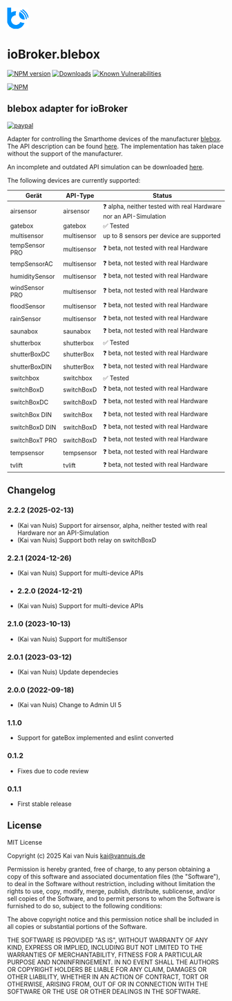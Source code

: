 ![Logo](admin/blebox.png)
# ioBroker.blebox

[![NPM version](http://img.shields.io/npm/v/iobroker.blebox.svg)](https://www.npmjs.com/package/iobroker.blebox)
[![Downloads](https://img.shields.io/npm/dm/iobroker.blebox.svg)](https://www.npmjs.com/package/iobroker.blebox)
[![Known Vulnerabilities](https://snyk.io/test/github/ka-vaNu/ioBroker.blebox/badge.svg)](https://snyk.io/test/github/ka-vaNu/ioBroker.blebox)

[![NPM](https://nodei.co/npm/iobroker.blebox.png?downloads=true)](https://nodei.co/npm/iobroker.blebox/)

## blebox adapter for ioBroker

[![paypal](https://www.paypalobjects.com/en_US/i/btn/btn_donateCC_LG.gif)](https://www.paypal.com/donate/?hosted_button_id=8JKRSMB8LS76S)

Adapter for controlling the Smarthome devices of the manufacturer [blebox](https://blebox.eu/). The API description can be found [here](https://technical.blebox.eu/). The implementation has taken place without the support of the manufacturer.

An incomplete and outdated API simulation can be downloaded [here](https://github.com/blebox/blebox-virtual-devices).

The following devices are currently supported:



| Gerät                | API-Type            | Status                                   |
|----------------------|---------------------|-----------------------------------------|
| airsensor            | airsensor           | ❓ alpha, neither tested with real Hardware nor an API-Simulation |
| gatebox              | gatebox             | ✅ Tested                                |
| multisensor          | multisensor         | up to 8 sensors per device are supported |
| tempSensor PRO       | multisensor         | ❓ beta, not tested with real Hardware   |
| tempSensorAC         | multisensor         | ❓ beta, not tested with real Hardware   |
| humiditySensor       | multisensor         | ❓ beta, not tested with real Hardware   |
| windSensor PRO       | multisensor         | ❓ beta, not tested with real Hardware   |
| floodSensor          | multisensor         | ❓ beta, not tested with real Hardware   |
| rainSensor           | multisensor         | ❓ beta, not tested with real Hardware   |
| saunabox             | saunabox            | ❓ beta, not tested with real Hardware   |
| shutterbox           | shutterbox          | ✅ Tested                                |
| shutterBoxDC         | shutterBox          | ❓ beta, not tested with real Hardware   |
| shutterBoxDIN        | shutterBox          | ❓ beta, not tested with real Hardware   |
| switchbox            | switchbox           | ✅ Tested                                |
| switchBoxD           | switchBoxD          | ❓ beta, not tested with real Hardware   |
| switchBoxDC          | switchBoxD          | ❓ beta, not tested with real Hardware   |
| switchBox DIN        | switchBox           | ❓ beta, not tested with real Hardware   |
| switchBoxD DIN       | switchBoxD          | ❓ beta, not tested with real Hardware   |
| switchBoxT PRO       | switchBoxD          | ❓ beta, not tested with real Hardware   |
| tempsensor           | tempsensor          | ❓ beta, not tested with real Hardware   |
| tvlift               | tvlift              | ❓ beta, not tested with real Hardware   |



## Changelog

<!--
    Placeholder for the next version:
    ### **WORK IN PROGRESS**
-->

### 2.2.2 (2025-02-13)

* (Kai van Nuis) Support for airsensor, alpha, neither tested with real Hardware nor an API-Simulation
* (Kai van Nuis) Support both relay on switchBoxD

### 2.2.1 (2024-12-26)

* (Kai van Nuis) Support for multi-device APIs
  
* ### 2.2.0 (2024-12-21)

* (Kai van Nuis) Support for multi-device APIs

### 2.1.0 (2023-10-13)

* (Kai van Nuis) Support for multiSensor

### 2.0.1 (2023-03-12)

* (Kai van Nuis) Update dependecies

### 2.0.0 (2022-09-18)

* (Kai van Nuis) Change to Admin UI 5

### 1.1.0

* Support for gateBox implemented and eslint converted

### 0.1.2

* Fixes due to code review
### 0.1.1

* First stable release

## License
MIT License

Copyright (c) 2025 Kai van Nuis <kai@vannuis.de>

Permission is hereby granted, free of charge, to any person obtaining a copy
of this software and associated documentation files (the "Software"), to deal
in the Software without restriction, including without limitation the rights
to use, copy, modify, merge, publish, distribute, sublicense, and/or sell
copies of the Software, and to permit persons to whom the Software is
furnished to do so, subject to the following conditions:

The above copyright notice and this permission notice shall be included in all
copies or substantial portions of the Software.

THE SOFTWARE IS PROVIDED "AS IS", WITHOUT WARRANTY OF ANY KIND, EXPRESS OR
IMPLIED, INCLUDING BUT NOT LIMITED TO THE WARRANTIES OF MERCHANTABILITY,
FITNESS FOR A PARTICULAR PURPOSE AND NONINFRINGEMENT. IN NO EVENT SHALL THE
AUTHORS OR COPYRIGHT HOLDERS BE LIABLE FOR ANY CLAIM, DAMAGES OR OTHER
LIABILITY, WHETHER IN AN ACTION OF CONTRACT, TORT OR OTHERWISE, ARISING FROM,
OUT OF OR IN CONNECTION WITH THE SOFTWARE OR THE USE OR OTHER DEALINGS IN THE
SOFTWARE.
